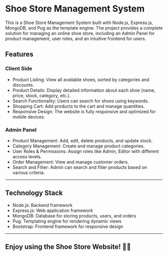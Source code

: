 # Shoe Store Management System

This is a Shoe Store Management System built with Node.js, Express.js, MongoDB, and Pug as the template engine. The project provides a complete solution for managing an online shoe store, including an Admin Panel for product management, user roles, and an intuitive frontend for users.

## Features
### Client Side
- Product Listing: View all available shoes, sorted by categories and discounts.
- Product Details: Display detailed information about each shoe (name, price, stock, category, etc.).
- Search Functionality: Users can search for shoes using keywords.
- Shopping Cart: Add products to the cart and manage quantities.
- Responsive Design: The website is fully responsive and optimized for mobile devices.

### Admin Panel
- Product Management: Add, edit, delete products, and update stock.
- Category Management: Create and manage product categories.
- User Roles & Permissions: Assign roles like Admin, Editor with different access levels.
- Order Management: View and manage customer orders.
- Search and Filter: Admin can search and filter products based on various criteria.

---

## Technology Stack
- Node.js: Backend framework
- Express.js: Web application framework
- MongoDB: Database for storing products, users, and orders
- Pug: Templating engine for rendering dynamic views
- Bootstrap: Frontend framework for responsive design

---
## Enjoy using the Shoe Store Website! 🎉👟